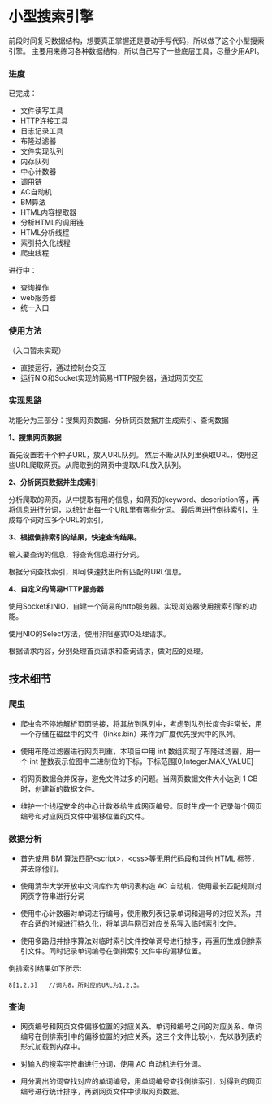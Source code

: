 # 小型搜索引擎

前段时间复习数据结构，想要真正掌握还是要动手写代码，所以做了这个小型搜索引擎。
主要用来练习各种数据结构，所以自己写了一些底层工具，尽量少用API。

### 进度

已完成：

- 文件读写工具
- HTTP连接工具
- 日志记录工具
- 布隆过滤器
- 文件实现队列
- 内存队列
- 中心计数器
- 调用链
- AC自动机
- BM算法
- HTML内容提取器
- 分析HTML的调用链
- HTML分析线程
- 索引持久化线程
- 爬虫线程

进行中：
- 查询操作
- web服务器
- 统一入口

### 使用方法

（入口暂未实现）
- 直接运行，通过控制台交互
- 运行NIO和Socket实现的简易HTTP服务器，通过网页交互

### 实现思路

功能分为三部分：搜集网页数据、分析网页数据并生成索引、查询数据

**1、搜集网页数据**

首先设置若干个种子URL，放入URL队列。
然后不断从队列里获取URL，使用这些URL爬取网页。从爬取到的网页中提取URL放入队列。

**2、分析网页数据并生成索引**

分析爬取的网页，从中提取有用的信息，如网页的keyword、description等，再将信息进行分词，以统计出每一个URL里有哪些分词。
最后再进行倒排索引，生成每个词对应多个URL的索引。


**3、根据倒排索引的结果，快速查询结果。**

输入要查询的信息，将查询信息进行分词。

根据分词查找索引，即可快速找出所有匹配的URL信息。



**4、自定义的简易HTTP服务器**

使用Socket和NIO，自建一个简易的http服务器。实现浏览器使用搜索引擎的功能。

使用NIO的Select方法，使用非阻塞式IO处理请求。

根据请求内容，分别处理首页请求和查询请求，做对应的处理。

## 技术细节

### 爬虫

- 爬虫会不停地解析页面链接，将其放到队列中，考虑到队列长度会非常长，用一个存储在磁盘中的文件（links.bin）来作为广度优先搜索中的队列。

- 使用布隆过滤器进行网页判重，本项目中用 int 数组实现了布隆过滤器，用一个 int 整数表示位图中二进制位的下标，下标范围\[0,Integer.MAX_VALUE\]

- 将网页数据合并保存，避免文件过多的问题。当网页数据文件大小达到 1 GB 时，创建新的数据文件。

- 维护一个线程安全的中心计数器给生成网页编号。同时生成一个记录每个网页编号和对应网页文件中偏移位置的文件。


### 数据分析

- 首先使用 BM 算法匹配\<script\>，\<css\>等无用代码段和其他 HTML 标签，并去除他们。

- 使用清华大学开放中文词库作为单词表构造 AC 自动机，使用最长匹配规则对网页字符串进行分词

- 使用中心计数器对单词进行编号，使用散列表记录单词和遍号的对应关系，并在合适的时候进行持久化，将单词与网页对应关系写入临时索引文件。

- 使用多路归并排序算法对临时索引文件按单词号进行排序，再遍历生成倒排索引文件。同时记录单词编号在倒排索引文件中的偏移位置。

倒排索引结果如下所示:

```
8[1,2,3]   //词为8，所对应的URL为1,2,3。
```

###  查询

- 网页编号和网页文件偏移位置的对应关系、单词和编号之间的对应关系、单词编号在倒排索引中的偏移位置的对应关系，这三个文件比较小，先以散列表的形式加载到内存中。

- 对输入的搜索字符串进行分词，使用 AC 自动机进行分词。

- 用分离出的词查找对应的单词编号，用单词编号查找倒排索引，对得到的网页编号进行统计排序，再到网页文件中读取网页数据。
